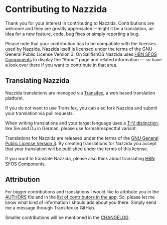# Contributing to Nazzida


Thank you for your interest in contributing to Nazzida. Contributions are welcome and
they are greatly appreciated — might it be a translation, an idea for a new feature,
code, bug fixes or simply reporting a bug.

Please note that your contribution has to be compatible with the licenses used by Nazzida.
Nazzida itself is licensed under the terms of the GNU General Public License Version 3.
On SailfishOS Nazzida uses [HBN SFOS Components](https://github.com/Huessenbergnetz/HBN_SFOS_Components)
to display the “About” page and related information — so have a look over there if you
want to contribute in that area.

## Translating Nazzida

Nazzida translations are managed via [Transifex](https://www.transifex.com/huessenbergnetz/nazzida/),
a web based translation platform.

If you do not want to use Transifex, you can also fork Nazzida and submit your translation via pull
requests.

When writing translations and your target language uses a [T–V distinction](https://en.wikipedia.org/wiki/T–V_distinction),
like Sie and Du in German, please use formal/respectful variant.

Translations for Nazzida are released under the terms of the [GNU General Public License Version 3](https://github.com/Huessenbergnetz/nazzida/blob/master/LICENSE).
By creating translations for Nazzida you accept that your translation will be published under
the terms of this license.

If you want to translate Nazzida, please also think about translating [HBN SFOS Components](https://www.transifex.com/huessenbergnetz/hbn-sfos-components/).

## Attribution

For bigger contributions and translations I would like to attribute you in the [AUTHORS](https://github.com/Huessenbergnetz/nazzida/blob/master/AUTHORS)
file and in the [list of contributors in the app](https://github.com/Huessenbergnetz/nazzida/blob/master/common/qml/models/ContributorsModel.qml).
So, please let me know what kind of information I should add about you there. Simply send me a message
through Transifex or GitHub.

Smaller contributions will be mentioned in the [CHANGELOG](https://github.com/Huessenbergnetz/nazzida/blob/master/CHANGELOG).
